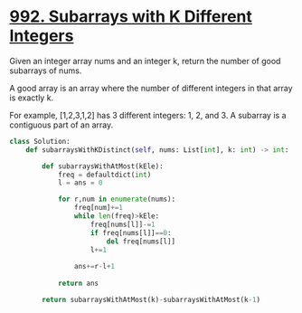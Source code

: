 # [992. Subarrays with K Different Integers](https://leetcode.com/problems/subarrays-with-k-different-integers/description)

Given an integer array nums and an integer k, return the number of good subarrays of nums.

A good array is an array where the number of different integers in that array is exactly k.

For example, [1,2,3,1,2] has 3 different integers: 1, 2, and 3.
A subarray is a contiguous part of an array.

```py
class Solution:
    def subarraysWithKDistinct(self, nums: List[int], k: int) -> int:

        def subarraysWithAtMost(kEle):
            freq = defaultdict(int)
            l = ans = 0

            for r,num in enumerate(nums):
                freq[num]+=1
                while len(freq)>kEle:
                    freq[nums[l]]-=1
                    if freq[nums[l]]==0:
                        del freq[nums[l]]
                    l+=1
                
                ans+=r-l+1
            
            return ans

        return subarraysWithAtMost(k)-subarraysWithAtMost(k-1)
```
